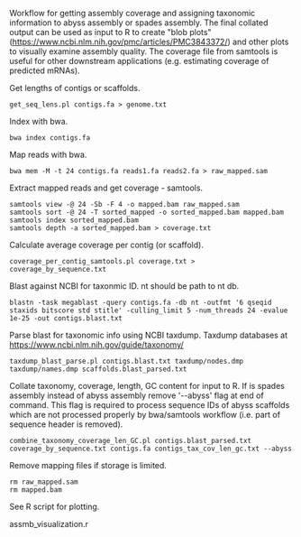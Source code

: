 Workflow for getting assembly coverage and assigning taxonomic information to abyss assembly or spades assembly.
The final collated output can be used as input to R to create "blob plots" (https://www.ncbi.nlm.nih.gov/pmc/articles/PMC3843372/) and other plots to visually examine assembly quality.
The coverage file from samtools is useful for other downstream applications (e.g. estimating coverage of predicted mRNAs).


Get lengths of contigs or scaffolds.

```
get_seq_lens.pl contigs.fa > genome.txt
```

Index with bwa.

```
bwa index contigs.fa
```
Map reads with bwa.

```
bwa mem -M -t 24 contigs.fa reads1.fa reads2.fa > raw_mapped.sam
```

Extract mapped reads and get coverage - samtools.

```
samtools view -@ 24 -Sb -F 4 -o mapped.bam raw_mapped.sam 
samtools sort -@ 24 -T sorted_mapped -o sorted_mapped.bam mapped.bam
samtools index sorted_mapped.bam
samtools depth -a sorted_mapped.bam > coverage.txt
```

Calculate average coverage per contig (or scaffold).

```
coverage_per_contig_samtools.pl coverage.txt > coverage_by_sequence.txt
```

Blast against NCBI for taxonmic ID.
nt should be path to nt db.

```
blastn -task megablast -query contigs.fa -db nt -outfmt '6 qseqid staxids bitscore std stitle' -culling_limit 5 -num_threads 24 -evalue 1e-25 -out contigs.blast.txt
```

Parse blast for taxonomic info using NCBI taxdump.
Taxdump databases at https://www.ncbi.nlm.nih.gov/guide/taxonomy/

```
taxdump_blast_parse.pl contigs.blast.txt taxdump/nodes.dmp taxdump/names.dmp scaffolds.blast_parsed.txt
```

Collate taxonomy, coverage, length, GC content for input to R.
If is spades assembly instead of abyss assembly remove '--abyss' flag at end of command.
This flag is required to process sequence IDs of abyss scaffolds which are not processed properly by bwa/samtools workflow (i.e. part of sequence header is removed).

```
combine_taxonomy_coverage_len_GC.pl contigs.blast_parsed.txt coverage_by_sequence.txt contigs.fa contigs_tax_cov_len_gc.txt --abyss
```

Remove mapping files if storage is limited.

```
rm raw_mapped.sam
rm mapped.bam
```

See R script for plotting.

assmb_visualization.r

